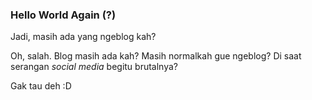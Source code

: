### Hello World Again (?)

Jadi, masih ada yang ngeblog kah?

Oh, salah. Blog masih ada kah? Masih normalkah gue ngeblog? Di saat serangan _social media_ begitu brutalnya?

Gak tau deh :D

<!-- METADATA: {"time": 2011-08-01 01:00:00", "title": "Hello World Again (?)"} -->
